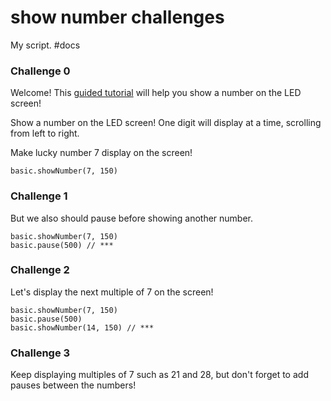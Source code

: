# show number challenges

My script. #docs

### Challenge 0

Welcome! This [guided tutorial](/microbit/xvogbz) will help you show a number on the LED screen!

Show a number on the LED screen! One digit will display at a time, scrolling from left to right.

Make lucky number 7 display on the screen!

```
basic.showNumber(7, 150)
```

### Challenge 1

But we also should pause before showing another number.

```
basic.showNumber(7, 150)
basic.pause(500) // ***
```

### Challenge 2

Let's display the next multiple of 7 on the screen!

```
basic.showNumber(7, 150)
basic.pause(500)
basic.showNumber(14, 150) // ***
```

### Challenge 3

Keep displaying multiples of 7 such as 21 and 28, but don't forget to add pauses between the numbers!

